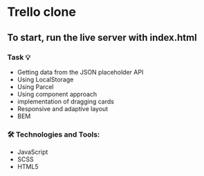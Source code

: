 # Trello clone

## To start, run the live server with index.html

### Task :bulb:

- Getting data from the JSON placeholder API
- Using LocalStorage
- Using Parcel
- Using component approach
- implementation of dragging cards
- Responsive and adaptive layout
- BEM

### 🛠 Technologies and Tools:

- JavaScript
- SCSS
- HTML5


